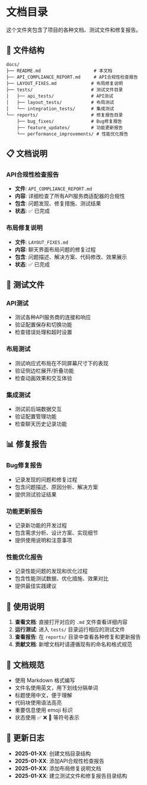 # 文档目录

这个文件夹包含了项目的各种文档、测试文件和修复报告。

## 📁 文件结构

```
docs/
├── README.md                    # 本文档
├── API_COMPLIANCE_REPORT.md     # API合规性检查报告
├── LAYOUT_FIXES.md             # 布局修复说明
├── tests/                      # 测试文件目录
│   ├── api_tests/              # API测试
│   ├── layout_tests/           # 布局测试
│   └── integration_tests/      # 集成测试
└── reports/                    # 修复报告目录
    ├── bug_fixes/              # Bug修复报告
    ├── feature_updates/        # 功能更新报告
    └── performance_improvements/ # 性能优化报告
```

## 📋 文档说明

### API合规性检查报告
- **文件**: `API_COMPLIANCE_REPORT.md`
- **内容**: 详细检查了所有API服务商适配器的合规性
- **包含**: 问题发现、修复措施、测试结果
- **状态**: ✅ 已完成

### 布局修复说明
- **文件**: `LAYOUT_FIXES.md`
- **内容**: 聊天界面布局问题的修复过程
- **包含**: 问题描述、解决方案、代码修改、效果展示
- **状态**: ✅ 已完成

## 🧪 测试文件

### API测试
- 测试各种API服务商的连接和响应
- 验证配置保存和切换功能
- 检查错误处理和超时设置

### 布局测试
- 测试响应式布局在不同屏幕尺寸下的表现
- 验证侧边栏展开/折叠功能
- 检查动画效果和交互体验

### 集成测试
- 测试前后端数据交互
- 验证配置管理功能
- 检查聊天历史记录功能

## 📊 修复报告

### Bug修复报告
- 记录发现的问题和修复过程
- 包含问题描述、原因分析、解决方案
- 提供测试验证结果

### 功能更新报告
- 记录新功能的开发过程
- 包含需求分析、设计方案、实现细节
- 提供使用说明和注意事项

### 性能优化报告
- 记录性能问题的发现和优化过程
- 包含性能测试数据、优化措施、效果对比
- 提供最佳实践建议

## 🔧 使用说明

1. **查看文档**: 直接打开对应的 `.md` 文件查看详细内容
2. **运行测试**: 进入 `tests/` 目录运行相应的测试文件
3. **查看报告**: 在 `reports/` 目录中查看各种修复和更新报告
4. **贡献文档**: 新增文档时请遵循现有的命名和格式规范

## 📝 文档规范

- 使用 Markdown 格式编写
- 文件名使用英文，用下划线分隔单词
- 标题使用中文，便于理解
- 代码块使用语法高亮
- 重要信息使用 emoji 标识
- 状态使用 ✅ ❌ 🔄 等符号表示

## 🚀 更新日志

- **2025-01-XX**: 创建文档目录结构
- **2025-01-XX**: 添加API合规性检查报告
- **2025-01-XX**: 添加布局修复说明文档
- **2025-01-XX**: 建立测试文件和修复报告目录结构 